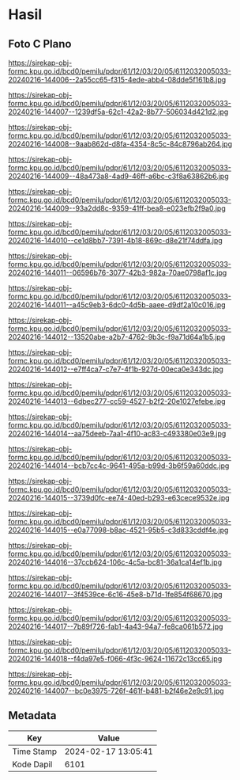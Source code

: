 # Hasil

## Foto C Plano

https://sirekap-obj-formc.kpu.go.id/bcd0/pemilu/pdpr/61/12/03/20/05/6112032005033-20240216-144006--2a55cc65-f315-4ede-abb4-08dde5f161b8.jpg

https://sirekap-obj-formc.kpu.go.id/bcd0/pemilu/pdpr/61/12/03/20/05/6112032005033-20240216-144007--1239df5a-62c1-42a2-8b77-506034d421d2.jpg

https://sirekap-obj-formc.kpu.go.id/bcd0/pemilu/pdpr/61/12/03/20/05/6112032005033-20240216-144008--9aab862d-d8fa-4354-8c5c-84c8796ab264.jpg

https://sirekap-obj-formc.kpu.go.id/bcd0/pemilu/pdpr/61/12/03/20/05/6112032005033-20240216-144009--48a473a8-4ad9-46ff-a6bc-c3f8a63862b6.jpg

https://sirekap-obj-formc.kpu.go.id/bcd0/pemilu/pdpr/61/12/03/20/05/6112032005033-20240216-144009--93a2dd8c-9359-41ff-bea8-e023efb2f9a0.jpg

https://sirekap-obj-formc.kpu.go.id/bcd0/pemilu/pdpr/61/12/03/20/05/6112032005033-20240216-144010--ce1d8bb7-7391-4b18-869c-d8e21f74ddfa.jpg

https://sirekap-obj-formc.kpu.go.id/bcd0/pemilu/pdpr/61/12/03/20/05/6112032005033-20240216-144011--06596b76-3077-42b3-982a-70ae0798af1c.jpg

https://sirekap-obj-formc.kpu.go.id/bcd0/pemilu/pdpr/61/12/03/20/05/6112032005033-20240216-144011--a45c9eb3-6dc0-4d5b-aaee-d9df2a10c016.jpg

https://sirekap-obj-formc.kpu.go.id/bcd0/pemilu/pdpr/61/12/03/20/05/6112032005033-20240216-144012--13520abe-a2b7-4762-9b3c-f9a71d64a1b5.jpg

https://sirekap-obj-formc.kpu.go.id/bcd0/pemilu/pdpr/61/12/03/20/05/6112032005033-20240216-144012--e7ff4ca7-c7e7-4f1b-927d-00eca0e343dc.jpg

https://sirekap-obj-formc.kpu.go.id/bcd0/pemilu/pdpr/61/12/03/20/05/6112032005033-20240216-144013--6dbec277-cc59-4527-b2f2-20e1027efebe.jpg

https://sirekap-obj-formc.kpu.go.id/bcd0/pemilu/pdpr/61/12/03/20/05/6112032005033-20240216-144014--aa75deeb-7aa1-4f10-ac83-c493380e03e9.jpg

https://sirekap-obj-formc.kpu.go.id/bcd0/pemilu/pdpr/61/12/03/20/05/6112032005033-20240216-144014--bcb7cc4c-9641-495a-b99d-3b6f59a60ddc.jpg

https://sirekap-obj-formc.kpu.go.id/bcd0/pemilu/pdpr/61/12/03/20/05/6112032005033-20240216-144015--3739d0fc-ee74-40ed-b293-e63cece9532e.jpg

https://sirekap-obj-formc.kpu.go.id/bcd0/pemilu/pdpr/61/12/03/20/05/6112032005033-20240216-144015--e0a77098-b8ac-4521-95b5-c3d833cddf4e.jpg

https://sirekap-obj-formc.kpu.go.id/bcd0/pemilu/pdpr/61/12/03/20/05/6112032005033-20240216-144016--37ccb624-106c-4c5a-bc81-36a1ca14ef1b.jpg

https://sirekap-obj-formc.kpu.go.id/bcd0/pemilu/pdpr/61/12/03/20/05/6112032005033-20240216-144017--3f4539ce-6c16-45e8-b71d-1fe854f68670.jpg

https://sirekap-obj-formc.kpu.go.id/bcd0/pemilu/pdpr/61/12/03/20/05/6112032005033-20240216-144017--7b89f726-fab1-4a43-94a7-fe8ca061b572.jpg

https://sirekap-obj-formc.kpu.go.id/bcd0/pemilu/pdpr/61/12/03/20/05/6112032005033-20240216-144018--f4da97e5-f066-4f3c-9624-11672c13cc65.jpg

https://sirekap-obj-formc.kpu.go.id/bcd0/pemilu/pdpr/61/12/03/20/05/6112032005033-20240216-144007--bc0e3975-726f-461f-b481-b2f46e2e9c91.jpg


## Metadata

| Key        | Value               |
| ---------- | ------------------- |
| Time Stamp | 2024-02-17 13:05:41 |
| Kode Dapil | 6101                |



